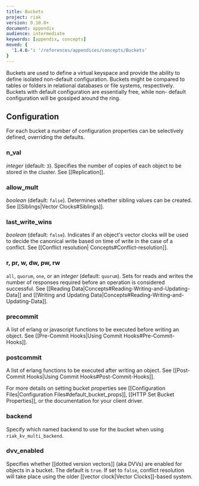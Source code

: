 ```yaml
---
title: Buckets
project: riak
version: 0.10.0+
document: appendix
audience: intermediate
keywords: [appendix, concepts]
moved: {
  '1.4.0-': '/references/appendices/concepts/Buckets'
}
---
```


Buckets are used to define a virtual keyspace and provide the ability to
define isolated non-default configuration. Buckets might be compared to
tables or folders in relational databases or file systems, respectively.
Buckets with default configuration are essentially free, while non-
default configuration will be gossiped around the ring.

## Configuration

For each bucket a number of configuration properties can be selectively
defined, overriding the defaults.

### n_val

*integer* (default: `3`). Specifies the number of copies of each object
to be stored in the cluster. See [[Replication]].

### allow_mult

*boolean* (default: `false`). Determines whether sibling values can be
created. See [[Siblings|Vector Clocks#Siblings]].

### last_write_wins

*boolean* (default: `false`). Indicates if an object's vector clocks
will be used to decide the canonical write based on time of write in the
case of a conflict. See [[Conflict resolution|
Concepts#Conflict-resolution]].

### r, pr, w, dw, pw, rw

`all`, `quorum`, `one`, or an *integer* (default: `quorum`). Sets for reads and
writes the number of responses required before an operation is considered
successful. See [[Reading Data|Concepts#Reading-Writing-and-Updating-Data]] and [[Writing and
Updating Data|Concepts#Reading-Writing-and-Updating-Data]].

### precommit

A list of erlang or javascript functions to be executed before writing an
object. See [[Pre-Commit Hooks|Using Commit Hooks#Pre-Commit-Hooks]].

### postcommit

A list of erlang functions to be executed after writing an object. See
[[Post-Commit Hooks|Using Commit Hooks#Post-Commit-Hooks]].

For more details on setting bucket properties see [[Configuration
Files|Configuration Files#default_bucket_props]],
[[HTTP Set Bucket Properties]], or the documentation for your client driver.

### backend
Specify which named backend to use for the bucket when using `riak_kv_multi_backend`.

### dvv_enabled
Specifies whether [[dotted version vectors]] (aka DVVs) are enabled for objects in a bucket.
The default is `true`. If set to `false`, conflict resolution will take place using the older
[[vector clock|Vector Clocks]]-based system.